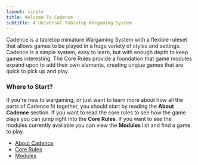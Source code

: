 ```yaml
---
layout: single
title: Welcome To Cadence
subtitle: A Universal Tabletop Wargaming System
---
```


Cadence is a tabletop miniature Wargaming System with a flexible ruleset that allows games to be played in a huge variety of styles and settings. Cadence is a simple system, easy to learn, but with enough depth to keep games interesting. The Core Rules provide a foundation that game modules expand upon to add their own elements, creating unqiue games that are quick to pick up and play.

### Where to Start?

If you're new to wargaming, or just want to learn more about how all the parts of Cadence fit together, you should start by reading the **About Cadence** section. If you want to read the core rules to see how the game plays you can jump right into the **Core Rules**. If you want to see the modules currently available you can view the **Modules** list and find a game to play.

<ul class="actions fit">
    <li><a href="{% link pages/about.md %}" class="button">About Cadence</a></li>
	<li><a href="{% link pages/core-rules.md %}" class="button">Core Rules</a></li>
	<li><a href="{% link modules/modules.md %}" class="button">Modules</a></li>
</ul>